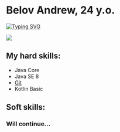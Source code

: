 # Belov Andrew, 24 y.o.
<a href="https://git.io/typing-svg"><img src="https://readme-typing-svg.herokuapp.com?font=Fira+Code&pause=1000&color=008B03&background=06060600&center=true&vCenter=true&multiline=true&width=1000&height=100&lines=Hi+my+name+is+Andrew;I%60m+trainee+in+Android+%26+Java+development" alt="Typing SVG" /></a>








![](https://www.peoples.ru/character/movie/neo/neo_1.jpg)

## My hard skills:
- Java Core
- Java SE 8
- [Git](https://github.com/pianoplayer56?tab=repositories)
- Kotlin Basic
 
 ## Soft skills:
 ### Will continue...
